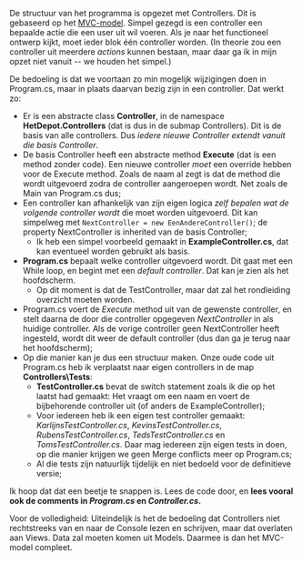 De structuur van het programma is opgezet met Controllers. Dit is gebaseerd op het [MVC-model](https://en.wikipedia.org/wiki/Model%E2%80%93view%E2%80%93controller). Simpel gezegd is een controller een bepaalde actie die een user uit wil voeren. Als je naar het functioneel ontwerp kijkt, moet ieder blok één controller worden. (In theorie zou een controller uit meerdere _actions_ kunnen bestaan, maar daar ga ik in mijn opzet niet vanuit -- we houden het simpel.)

De bedoeling is dat we voortaan zo min mogelijk wijzigingen doen in Program.cs, maar in plaats daarvan bezig zijn in een controller. Dat werkt zo:

- Er is een abstracte class **Controller**, in de namespace **HetDepot.Controllers** (dat is dus in de submap Controllers). Dit is de basis van alle controllers. Dus _iedere nieuwe Controller extendt vanuit die basis Controller_.
- De basis Controller heeft een abstracte method **Execute** (dat is een method zonder code). Een nieuwe controller _moet_ een override hebben voor de Execute method. Zoals de naam al zegt is dat de method die wordt uitgevoerd zodra de controller aangeroepen wordt. Net zoals de Main van Program.cs dus;
- Een controller kan afhankelijk van zijn eigen logica _zelf bepalen wat de volgende controller wordt_ die moet worden uitgevoerd. Dit kan simpelweg met `NextController = new EenAndereController()`; de property NextController is inherited van de basis Controller;
  - Ik heb een simpel voorbeeld gemaakt in **ExampleController.cs**, dat kan eventueel worden gebruikt als basis.
- **Program.cs** bepaalt welke controller uitgevoerd wordt. Dit gaat met een While loop, en begint met een _default controller_. Dat kan je zien als het hoofdscherm.
  - Op dit moment is dat de TestController, maar dat zal het rondleiding overzicht moeten worden.
- Program.cs voert de _Execute_ method uit van de gewenste controller, en stelt daarna de door die controller opgegeven _NextController_ in als huidige controller. Als de vorige controller geen NextController heeft ingesteld, wordt dit weer de default controller (dus dan ga je terug naar het hoofdscherm);
- Op die manier kan je dus een structuur maken. Onze oude code uit Program.cs heb ik verplaatst naar eigen controllers in de map **Controllers\Tests**:
  - **TestController.cs** bevat de switch statement zoals ik die op het laatst had gemaakt: Het vraagt om een naam en voert de bijbehorende controller uit (of anders de ExampleController);
  - Voor iedereen heb ik een eigen test controller gemaakt: _KarlijnsTestController.cs_, _KevinsTestController.cs_, _RubensTestController.cs_, _TedsTestController.cs_ en _TomsTestController.cs_. Daar mag iedereen zijn eigen tests in doen, op die manier krijgen we geen Merge conflicts meer op Program.cs;
  - Al die tests zijn natuurlijk tijdelijk en niet bedoeld voor de definitieve versie;

Ik hoop dat dat een beetje te snappen is. Lees de code door, en **lees vooral ook de comments in _Program.cs_ en _Controller.cs_.**

Voor de volledigheid: Uiteindelijk is het de bedoeling dat Controllers niet rechtstreeks van en naar de Console lezen en schrijven, maar dat overlaten aan Views. Data zal moeten komen uit Models. Daarmee is dan het MVC-model compleet.
